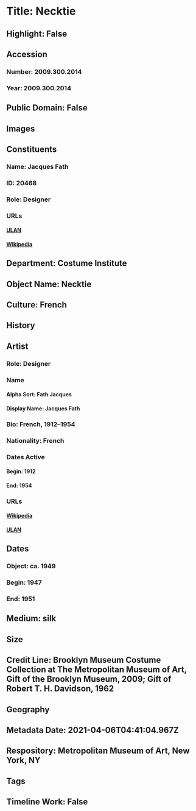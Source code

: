 # Title: Necktie
## Highlight: False
## Accession
### Number: 2009.300.2014
### Year: 2009.300.2014
## Public Domain: False
## Images
## Constituents
### Name: Jacques Fath
### ID: 20468
### Role: Designer
### URLs
#### [ULAN](http://vocab.getty.edu/page/ulan/500096338)
#### [Wikipedia](https://www.wikidata.org/wiki/Q1028975)
## Department: Costume Institute
## Object Name: Necktie
## Culture: French
## History
## Artist
### Role: Designer
### Name
#### Alpha Sort: Fath Jacques
#### Display Name: Jacques Fath
### Bio: French, 1912–1954
### Nationality: French
### Dates Active
#### Begin: 1912
#### End: 1954
### URLs
#### [Wikipedia](https://www.wikidata.org/wiki/Q1028975)
#### [ULAN](http://vocab.getty.edu/page/ulan/500096338)
## Dates
### Object: ca. 1949
### Begin: 1947
### End: 1951
## Medium: silk
## Size
## Credit Line: Brooklyn Museum Costume Collection at The Metropolitan Museum of Art, Gift of the Brooklyn Museum, 2009; Gift of Robert T. H. Davidson, 1962
## Geography
## Metadata Date: 2021-04-06T04:41:04.967Z
## Respository: Metropolitan Museum of Art, New York, NY
## Tags
## Timeline Work: False